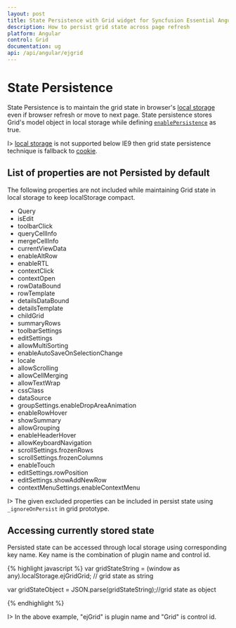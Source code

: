 ```yaml
---
layout: post
title: State Persistence with Grid widget for Syncfusion Essential Angular-2
description: How to persist grid state across page refresh
platform: Angular
control: Grid
documentation: ug
api: /api/angular/ejgrid
---
```

# State Persistence 

State Persistence is to maintain the grid state in browser's [local storage](http://www.w3schools.com/html/html5_webstorage.asp#) even if browser refresh or move to next page. State persistence stores Grid's model object in local storage while defining [`enablePersistence`](https://help.syncfusion.com/api/angular/ejgrid#members:enablepersistence) as true. 

I>  [local storage](http://www.w3schools.com/html/html5_webstorage.asp#) is not supported below IE9 then grid state persistence technique is fallback to [cookie](http://www.w3schools.com/js/js_cookies.asp#).

## List of properties are not Persisted by default

The following properties are not included while maintaining Grid state in local storage to keep localStorage compact.

* Query
* isEdit
* toolbarClick
* queryCellInfo
* mergeCellInfo
* currentViewData
* enableAltRow
* enableRTL 
* contextClick 
* contextOpen
* rowDataBound
* rowTemplate
* detailsDataBound
* detailsTemplate
* childGrid 
* summaryRows 
* toolbarSettings
* editSettings
* allowMultiSorting 
* enableAutoSaveOnSelectionChange 
* locale 
* allowScrolling 
* allowCellMerging
* allowTextWrap 
* cssClass 
* dataSource 
* groupSettings.enableDropAreaAnimation 
* enableRowHover 
* showSummary 
* allowGrouping
* enableHeaderHover 
* allowKeyboardNavigation 
* scrollSettings.frozenRows 
* scrollSettings.frozenColumns 
* enableTouch 
* editSettings.rowPosition 
* editSettings.showAddNewRow 
* contextMenuSettings.enableContextMenu

I> The given excluded properties can be included in persist state using `_ignoreOnPersist` in grid prototype. 



## Accessing currently stored state

Persisted state can be accessed through local storage using corresponding key name. Key name is the combination of plugin name and control id.

{% highlight javascript %}
var gridStateString = (window as any).localStorage.ejGridGrid; // grid state as string

var gridStateObject = JSON.parse(gridStateString);//grid state as object

{% endhighlight %}


I> In the above example, "ejGrid" is plugin name and "Grid" is control id.        

